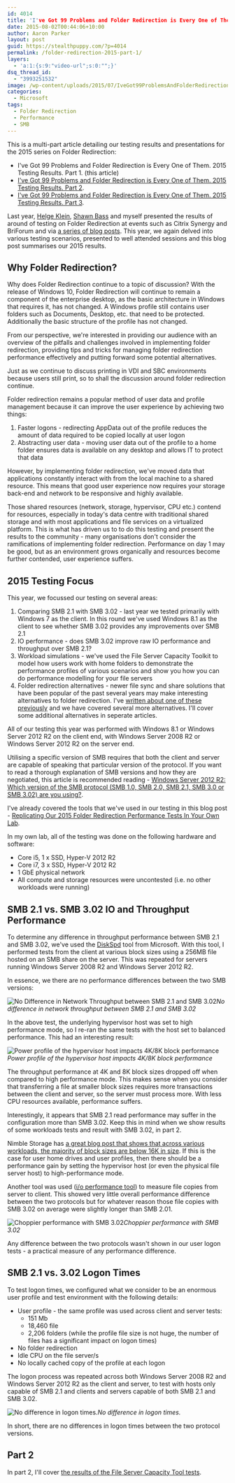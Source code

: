 ```yaml
---
id: 4014
title: 'I've Got 99 Problems and Folder Redirection is Every One of Them. 2015 Testing Results. Part 1.'
date: 2015-08-02T00:44:06+10:00
author: Aaron Parker
layout: post
guid: https://stealthpuppy.com/?p=4014
permalink: /folder-redirection-2015-part-1/
layers:
  - 'a:1:{s:9:"video-url";s:0:"";}'
dsq_thread_id:
  - "3993251532"
image: /wp-content/uploads/2015/07/IveGot99ProblemsAndFolderRedirectionIsEveryOneOfThem.png
categories:
  - Microsoft
tags:
  - Folder Redirection
  - Performance
  - SMB
---
```

This is a multi-part article detailing our testing results and presentations for the 2015 series on Folder Redirection:

  * I've Got 99 Problems and Folder Redirection is Every One of Them. 2015 Testing Results. Part 1. (this article)
  * [I've Got 99 Problems and Folder Redirection is Every One of Them. 2015 Testing Results. Part 2](https://stealthpuppy.com/folder-redirection-2015-part-2/).
  * [I've Got 99 Problems and Folder Redirection is Every One of Them. 2015 Testing Results. Part 3](https://stealthpuppy.com/folder-redirection-2015-part-3/).

Last year, [Helge Klein](http://twitter.com/helgeklein), [Shawn Bass](http://twitter.com/shawnbass) and myself presented the results of around of testing on Folder Redirection at events such as Citrix Synergy and BriForum and via [a series of blog posts](https://helgeklein.com/blog/2014/10/folder-redirection-impacts-ux-breaks-applications/). This year, we again delved into various testing scenarios, presented to well attended sessions and this blog post summarises our 2015 results.

## Why Folder Redirection?

Why does Folder Redirection continue to a topic of discussion? With the release of Windows 10, Folder Redirection will continue to remain a component of the enterprise desktop, as the basic architecture in Windows that requires it, has not changed. A Windows profile still contains user folders such as Documents, Desktop, etc. that need to be protected. Additionally the basic structure of the profile has not changed.

From our perspective, we're interested in providing our audience with an overview of the pitfalls and challenges involved in implementing folder redirection, providing tips and tricks for managing folder redirection performance effectively and putting forward some potential alternatives.

Just as we continue to discuss printing in VDI and SBC environments because users still print, so to shall the discussion around folder redirection continue.

Folder redirection remains a popular method of user data and profile management because it can improve the user experience by achieving two things:

  1. Faster logons - redirecting AppData out of the profile reduces the amount of data required to be copied locally at user logon
  2. Abstracting user data - moving user data out of the profile to a home folder ensures data is available on any desktop and allows IT to protect that data

However, by implementing folder redirection, we've moved data that applications constantly interact with from the local machine to a shared resource. This means that good user experience now requires your storage back-end and network to be responsive and highly available.

Those shared resources (network, storage, hypervisor, CPU etc.) contend for resources, especially in today's data centre with traditional shared storage and with most applications and file services on a virtualized platform. This is what has driven us to to do this testing and present the results to the community - many organisations don't consider the ramifications of implementing folder redirection. Performance on day 1 may be good, but as an environment grows organically and resources become further contended, user experience suffers.

## 2015 Testing Focus

This year, we focussed our testing on several areas:

  1. Comparing SMB 2.1 with SMB 3.02 - last year we tested primarily with Windows 7 as the client. In this round we've used Windows 8.1 as the client to see whether SMB 3.02 provides any improvements over SMB 2.1
  2. IO performance - does SMB 3.02 improve raw IO performance and throughput over SMB 2.1?
  3. Workload simulations - we've used the File Server Capacity Toolkit to model how users work with home folders to demonstrate the performance profiles of various scenarios and show you how you can do performance modelling for your file servers
  4. Folder redirection alternatives - newer file sync and share solutions that have been popular of the past several years may make interesting alternatives to folder redirection. I've [written about one of these previously](https://stealthpuppy.com/folder-redirection-offline-files-appsense-datanow-35/) and we have covered several more alternatives. I'll cover some additional alternatives in seperate articles.

All of our testing this year was performed with Windows 8.1 or Windows Server 2012 R2 on the client end, with Windows Server 2008 R2 or Windows Server 2012 R2 on the server end.

Utilising a specific version of SMB requires that both the client and server are capable of speaking that particular version of the protocol. If you want to read a thorough explanation of SMB versions and how they are negotiated, this article is recommended reading - [Windows Server 2012 R2: Which version of the SMB protocol (SMB 1.0, SMB 2.0, SMB 2.1, SMB 3.0 or SMB 3.02) are you using?](https://stealthpuppy.com/folder-redirection-offline-files-appsense-datanow-35/).

I've already covered the tools that we've used in our testing in this blog post - [Replicating Our 2015 Folder Redirection Performance Tests In Your Own Lab](https://stealthpuppy.com/replicate-2015-folder-redirection-test/).

In my own lab, all of the testing was done on the following hardware and software:

  * Core i5, 1 x SSD, Hyper-V 2012 R2
  * Core i7, 3 x SSD, Hyper-V 2012 R2
  * 1 GbE physical network
  * All compute and storage resources were uncontested (i.e. no other workloads were running)

## SMB 2.1 vs. SMB 3.02 IO and Throughput Performance

To determine any difference in throughput performance between SMB 2.1 and SMB 3.02, we've used the [DiskSpd](http://blogs.technet.com/b/josebda/archive/2014/10/13/diskspd-powershell-and-storage-performance-measuring-iops-throughput-and-latency-for-both-local-disks-and-smb-file-shares.aspx) tool from Microsoft. With this tool, I performed tests from the client at various block sizes using a 256MB file hosted on an SMB share on the server. This was repeated for servers running Windows Server 2008 R2 and Windows Server 2012 R2.

In essence, we there are no performance differences between the two SMB versions:

![No Difference in Network Throughput between SMB 2.1 and SMB 3.02](https://stealthpuppy.com/wp-content/uploads/2015/08/NetworkThroughput.png)*No difference in network throughput between SMB 2.1 and SMB 3.02*

In the above test, the underlying hypervisor host was set to high performance mode, so I re-ran the same tests with the host set to balanced performance. This had an interesting result:

![Power profile of the hypervisor host impacts 4K/8K block performance](https://stealthpuppy.com/wp-content/uploads/2015/08/4K8Kblocks-powerprofile.png)*Power profile of the hypervisor host impacts 4K/8K block performance*

The throughput performance at 4K and 8K block sizes dropped off when compared to high performance mode. This makes sense when you consider that transferring a file at smaller block sizes requires more transactions between the client and server, so the server must process more. With less CPU resources available, performance suffers.

Interestingly, it appears that SMB 2.1 read performance may suffer in the configuration more than SMB 3.02. Keep this in mind when we show results of some workloads tests and result with SMB 3.02, in part 2.

Nimble Storage has [a great blog post that shows that across various workloads, the majority of block sizes are below 16K in size](http://www.nimblestorage.com/blog/technology/storage-performance-benchmarks-are-useful-if-you-read-them-carefully/). If this is the case for user home drives and user profiles, then there should be a performance gain by setting the hypervisor host (or even the physical file server host) to high-performance mode.

Another tool was used ([i/o performance tool](http://sourceforge.net/projects/io-performance/)) to measure file copies from server to client. This showed very little overall performance difference between the two protocols but for whatever reason those file copies with SMB 3.02 on average were slightly longer than SMB 2.01.

![Choppier performance with SMB 3.02](https://stealthpuppy.com/wp-content/uploads/2015/08/IOperformance2.png)*Choppier performance with SMB 3.02*

Any difference between the two protocols wasn't shown in our user logon tests - a practical measure of any performance difference.

## SMB 2.1 vs. 3.02 Logon Times

To test logon times, we configured what we consider to be an enormous user profile and test environment with the following details:

  * User profile - the same profile was used across client and server tests: 
      * 151 Mb
      * 18,460 file
      * 2,206 folders (while the profile file size is not huge, the number of files has a significant impact on logon times)
  * No folder redirection
  * Idle CPU on the file server/s
  * No locally cached copy of the profile at each logon

The logon process was repeated across both Windows Server 2008 R2 and Windows Server 2012 R2 as the client and server, to test with hosts only capable of SMB 2.1 and clients and servers capable of both SMB 2.1 and SMB 3.02.

![No difference in logon times.](https://stealthpuppy.com/wp-content/uploads/2015/08/LogonTimes.png)*No difference in logon times.*

In short, there are no differences in logon times between the two protocol versions.

## Part 2

In part 2, I'll cover [the results of the File Server Capacity Tool tests](https://stealthpuppy.com/folder-redirection-2015-part-2).

